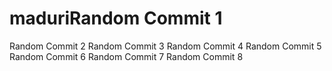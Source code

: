# maduriRandom Commit 1
Random Commit 2
Random Commit 3
Random Commit 4
Random Commit 5
Random Commit 6
Random Commit 7
Random Commit 8
